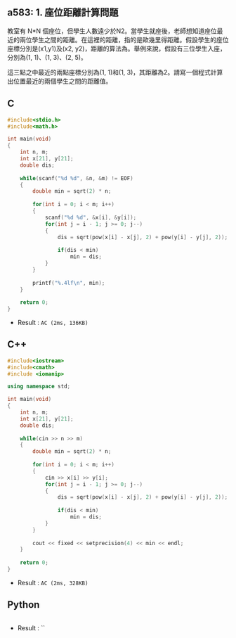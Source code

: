 ## a583: 1. 座位距離計算問題
教室有 N*N 個座位，但學生人數遠少於N2。當學生就座後，老師想知道座位最近的兩位學生之間的距離。在這裡的距離，指的是歐幾里得距離。假設學生的座位座標分別是(x1,y1)及(x2, y2)，距離的算法為。舉例來說，假設有三位學生入座，分別為(1, 1)、(1, 3)、(2, 5)。

這三點之中最近的兩點座標分別為(1, 1)和(1, 3)，其距離為2。請寫一個程式計算出位置最近的兩個學生之間的距離值。

## C
```C
#include<stdio.h>
#include<math.h>

int main(void)
{
	int n, m;
	int x[21], y[21];
	double dis;
	
	while(scanf("%d %d", &n, &m) != EOF)
	{
		double min = sqrt(2) * n;
		
		for(int i = 0; i < m; i++)
		{
			scanf("%d %d", &x[i], &y[i]);
			for(int j = i - 1; j >= 0; j--)
			{
				dis = sqrt(pow(x[i] - x[j], 2) + pow(y[i] - y[j], 2));
				
				if(dis < min)
					min = dis;
			}
		}
		
		printf("%.4lf\n", min);
	}
	
	return 0;
}
```
 * Result : `AC (2ms, 136KB)`

## C++
```C++
#include<iostream>
#include<cmath>
#include <iomanip>

using namespace std;

int main(void)
{
	int n, m;
	int x[21], y[21];
	double dis;
	
	while(cin >> n >> m)
	{
		double min = sqrt(2) * n;
		
		for(int i = 0; i < m; i++)
		{
			cin >> x[i] >> y[i];
			for(int j = i - 1; j >= 0; j--)
			{
				dis = sqrt(pow(x[i] - x[j], 2) + pow(y[i] - y[j], 2));
				
				if(dis < min)
					min = dis;
			}
		}
		
		cout << fixed << setprecision(4) << min << endl;
	}
	
	return 0;
}
```
 * Result : `AC (2ms, 328KB)`

## Python
```python

```
 * Result : ``
